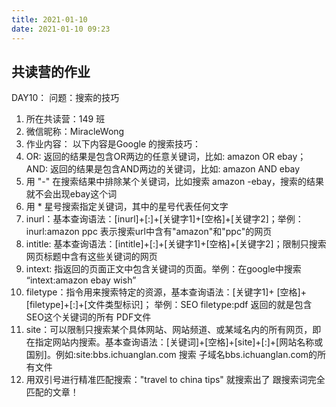 ```yaml
---
title: 2021-01-10
date: 2021-01-10 09:23
---
```


## 共读营的作业  
DAY10：
问题：搜索的技巧

1. 所在共读营：149 班
2. 微信昵称：MiracleWong
3. 作业内容：
以下内容是Google 的搜索技巧：
1. OR: 返回的结果是包含OR两边的任意关键词，比如: amazon OR ebay；AND: 返回的结果是包含AND两边的关键词，比如: amazon AND ebay
2. 用 "-" 在搜索结果中排除某个关键词，比如搜索 amazon -ebay，搜索的结果就不会出现ebay这个词
3. 用 * 星号搜索指定关键词，其中的星号代表任何文字
4. inurl：基本查询语法：[inurl]+[:]+[关键字1]+[空格]+[关键字2]；举例：inurl:amazon ppc 表示搜索url中含有"amazon"和"ppc"的网页
5. intitle: 基本查询语法：[intitle]+[:]+[关键字1]+[空格]+[关键字2]；限制只搜索网页标题中含有这些关键词的网页
6. intext: 指返回的页面正文中包含关键词的页面。举例：在google中搜索 “intext:amazon ebay wish” 
7. filetype：指令用来搜索特定的资源，基本查询语法：[关键字1]+ [空格]+[filetype]+[:]+[文件类型标识]； 举例：SEO filetype:pdf 返回的就是包含SEO这个关键词的所有 PDF文件
8. site：可以限制只搜索某个具体网站、网站频道、或某域名内的所有网页，即在指定网站内搜索。基本查询语法：[关键词]+[空格]+[site]+[:]+[网站名称或国别]。例如:site:bbs.ichuanglan.com 搜索 子域名bbs.ichuanglan.com的所有文件
9. 用双引号进行精准匹配搜索："travel to china tips" 就搜索出了 跟搜索词完全匹配的文章！